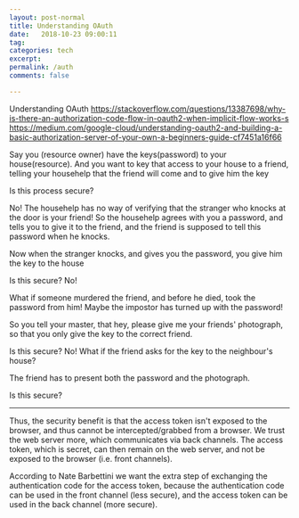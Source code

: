 ```yaml
---
layout: post-normal
title: Understanding OAuth
date:   2018-10-23 09:00:11
tag: 
categories: tech
excerpt: 
permalink: /auth
comments: false

---
```



Understanding OAuth
https://stackoverflow.com/questions/13387698/why-is-there-an-authorization-code-flow-in-oauth2-when-implicit-flow-works-s
https://medium.com/google-cloud/understanding-oauth2-and-building-a-basic-authorization-server-of-your-own-a-beginners-guide-cf7451a16f66

Say you (resource owner) have the keys(password) to your house(resource). And you want to key that access to your house to a friend, telling your househelp that the friend will come and to give him the key


Is this process secure?

No! The househelp has no way of verifying that the stranger who knocks at the door is your friend! So the househelp agrees with you a password, and tells you to give it to the friend, and the friend is supposed to tell this password when he knocks. 

Now when the stranger knocks, and gives you the password, you give him the key to the house 

Is this secure? No!

What if someone murdered the friend, and before he died, took the password from him! Maybe the impostor has turned up with the password!

So you tell your master, that hey, please give me your friends' photograph, so that you only give the key to the correct friend. 

Is this secure? No! What if the friend asks for the key to the neighbour's house?

The friend has to present both the password and the photograph.

Is this secure?

-----
Thus, the security benefit is that the access token isn't exposed to the browser, and thus cannot be intercepted/grabbed from a browser. We trust the web server more, which communicates via back channels. The access token, which is secret, can then remain on the web server, and not be exposed to the browser (i.e. front channels).


According to Nate Barbettini we want the extra step of exchanging the authentication code for the access token, because the authentication code can be used in the front channel (less secure), and the access token can be used in the back channel (more secure).




